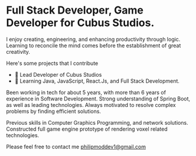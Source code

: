
# Full Stack Developer, Game Developer for Cubus Studios.  
I enjoy creating, engineering, and enhancing productivity through logic.  
Learning to reconcile the mind comes before the establishment of great creativity.

Here's some projects that I contribute
- 🔭 Lead Developer of Cubus Studios
- 🌱 Learning Java, JavaScript, React.Js, and Full Stack Development.

Been working in tech for about 5 years, with more than 6 years of experience
in Software Development. Strong understanding of Spring Boot, as well as leading
technologies. Always motivated to resolve complex problems by finding efficient 
solutions.

Previous skills in Computer Graphics Programming, and network solutions.
Constructed full game engine prototype of rendering voxel related 
technologies.

Please feel free to contact me philipmoddev1@gmail.com

